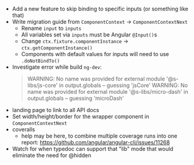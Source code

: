 - Add a new feature to skip binding to specific inputs (or something like that)
- Write migration guide from `ComponentContext` -> `ComponentContextNext`
  - Rename `input` to `inputs`
  - All variables set via `inputs` must be Angular `@Input()`s
  - Change `ctx.fixture.componentInstance` -> `ctx.getComponentInstance()`
  - Components with default values for inputs will need to use `.doNotBindTo()`
- Investigate error while build `ng-dev`:
  > WARNING: No name was provided for external module '@s-libs/js-core' in output.globals – guessing 'jsCore'
  > WARNING: No name was provided for external module '@s-libs/micro-dash' in output.globals – guessing 'microDash'
- landing page to link to all API docs
- Set width/height/border for the wrapper component in `ComponentContextNext`
- coveralls
  - help may be here, to combine multiple coverage runs into one report: https://github.com/angular/angular-cli/issues/11268
- Watch for when typedoc can support that "lib" mode that would eliminate the need for @hidden
